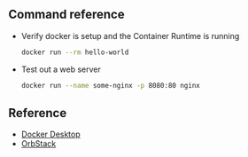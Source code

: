 ## Command reference

- Verify docker is setup and the Container Runtime is running

    ```sh
    docker run --rm hello-world
    ```

- Test out a web server

    ```sh
    docker run --name some-nginx -p 8080:80 nginx
    ```

## Reference

- [Docker Desktop](https://www.docker.com/products/docker-desktop/)
- [OrbStack](https://www.docker.com/products/docker-desktop/)
